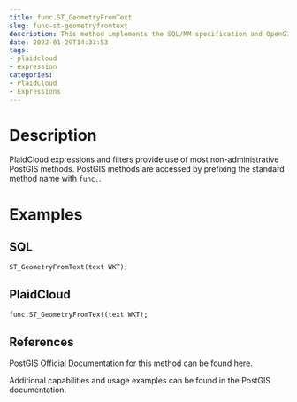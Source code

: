 ```yaml
---
title: func.ST_GeometryFromText
slug: func-st-geometryfromtext
description: This method implements the SQL/MM specification and OpenGIS simple features implementation
date: 2022-01-29T14:33:53
tags:
- plaidcloud
- expression
categories:
- PlaidCloud
- Expressions
---
```



# Description


PlaidCloud expressions and filters provide use of most non-administrative PostGIS methods. PostGIS methods are accessed by prefixing the standard method name with `func.`.



# Examples


## SQL



```
ST_GeometryFromText(text WKT);
```


## PlaidCloud



```
func.ST_GeometryFromText(text WKT);
```


## References


PostGIS Official Documentation for this method can be found [here](https://postgis.net/docs/manual-3.1/ST_GeometryFromText.html).



Additional capabilities and usage examples can be found in the PostGIS documentation.

